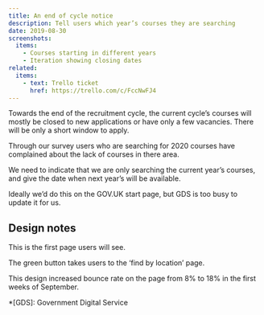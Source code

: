 ```yaml
---
title: An end of cycle notice
description: Tell users which year’s courses they are searching
date: 2019-08-30
screenshots:
  items:
    - Courses starting in different years
    - Iteration showing closing dates
related:
  items:
    - text: Trello ticket
      href: https://trello.com/c/FccNwFJ4
---
```


Towards the end of the recruitment cycle, the current cycle’s courses will mostly be closed to new applications or have only a few vacancies. There will be only a short window to apply.

Through our survey users who are searching for 2020 courses have complained about the lack of courses in there area.

We need to indicate that we are only searching the current year’s courses, and give the date when next year’s will be available.

Ideally we’d do this on the GOV.UK start page, but GDS is too busy to update it for us.

## Design notes

This is the first page users will see.

The green button takes users to the ‘find by location’ page.

This design increased bounce rate on the page from 8% to 18% in the first weeks of September.

*[GDS]: Government Digital Service
